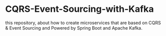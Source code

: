 # CQRS-Event-Sourcing-with-Kafka
this repository, about how to create microservices that are based on CQRS &amp; Event Sourcing and Powered by Spring Boot and Apache Kafka.
